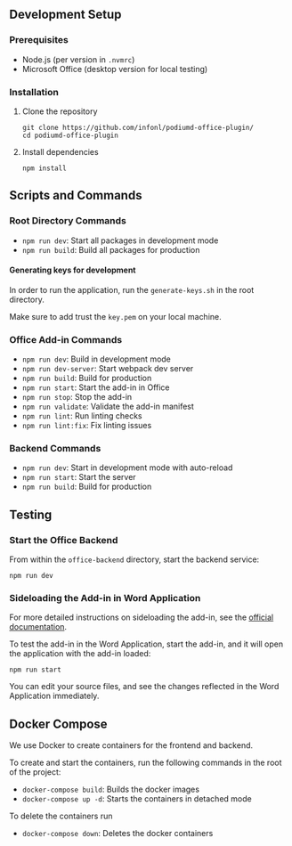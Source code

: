 ## Development Setup

### Prerequisites

- Node.js (per version in `.nvmrc`)
- Microsoft Office (desktop version for local testing)

### Installation

1. Clone the repository
   ```shell
   git clone https://github.com/infonl/podiumd-office-plugin/
   cd podiumd-office-plugin
   ```

2. Install dependencies
   ```shell
   npm install
   ```

## Scripts and Commands

### Root Directory Commands

- `npm run dev`: Start all packages in development mode
- `npm run build`: Build all packages for production

#### Generating keys for development

In order to run the application, run the `generate-keys.sh` in the root directory.

Make sure to add trust the `key.pem` on your local machine.

### Office Add-in Commands

- `npm run dev`: Build in development mode
- `npm run dev-server`: Start webpack dev server
- `npm run build`: Build for production
- `npm run start`: Start the add-in in Office
- `npm run stop`: Stop the add-in
- `npm run validate`: Validate the add-in manifest
- `npm run lint`: Run linting checks
- `npm run lint:fix`: Fix linting issues

### Backend Commands

- `npm run dev`: Start in development mode with auto-reload
- `npm run start`: Start the server
- `npm run build`: Build for production

## Testing

### Start the Office Backend

From within the `office-backend` directory, start the backend service:
```shell
npm run dev
```

### Sideloading the Add-in in Word Application
For more detailed instructions on sideloading the add-in, see the [official documentation](https://docs.microsoft.com/en-us/office/dev/add-ins/testing/sideload-office-add-ins-for-testing).

To test the add-in in the Word Application, start the add-in, and it will open the application with the add-in loaded:
```shell
npm run start
```

You can edit your source files, and see the changes reflected in the Word Application immediately.

## Docker Compose

We use Docker to create containers for the frontend and backend.

To create and start the containers, run the following commands in the root of the project:

- `docker-compose build`: Builds the docker images
- `docker-compose up -d`: Starts the containers in detached mode

To delete the containers run
- `docker-compose down`: Deletes the docker containers
